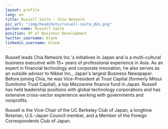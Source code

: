 ```yaml
---
layout: profile
lang: en
title: Russell Saito - Chia Network
pic_url: "/img/headshots/russell-saito_@2x.png"
person-name: Russell Saito
position: VP of Business Development
twitter_username: blank
linkedin_username: blank
---
```


Russell leads Chia Network Inc.'s initiatives in Japan and is a multi-cultural business executive with 15+ years of professional experience in Asia. As an expert in financial technology and corporate innovation, he also serves as an outside advisor to Nikkei Inc., Japan's largest Business Newspaper. Before joining Chia, he was Vice-President at Trust Capital (formerly Mitsui Sumitomo Trust Capital), a top Mezzanine finance fund in Japan. Russell has held leadership positions with global technology corporations and has extensive cross-sector experience working with governments and nonprofits.

Russell is the Vice-Chair of the UC Berkeley Club of Japan, a longtime Rotarian, U.S.-Japan Council member, and a Member of the Foreign Correspondents Club of Japan.